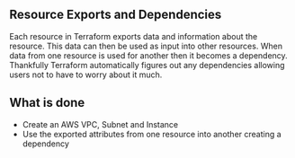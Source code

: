 ## Resource Exports and Dependencies

Each resource in Terraform exports data and information about the resource. This data can then be used as input into other resources. When data from one resource is used for another then it becomes a dependency. Thankfully Terraform automatically figures out any dependencies allowing users not to have to worry about it much.

## What is done
- Create an AWS VPC, Subnet and Instance
- Use the exported attributes from one resource into another creating a dependency